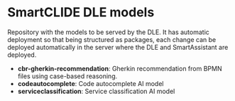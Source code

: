 # SmartCLIDE DLE models

Repository with the models to be served by the DLE. It has automatic deployment so that being structured as packages, each change can be deployed automatically in the server where the DLE and SmartAssistant are deployed.

- **cbr-gherkin-recommendation**: Gherkin recommendation from BPMN files using case-based reasoning.
- **codeautocomplete**: Code autocomplete AI model
- **serviceclassification**: Service classification AI model
